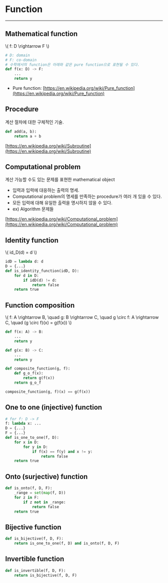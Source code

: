 # Function
---

## Mathematical function
\\( f: D \rightarrow F \\)
```python
# D: domain
# F: co-domain
# 수학에서의 function은 아래와 같은 pure function으로 표현될 수 있다.
def f(x: D) -> F:
    ...
    return y
```
* Pure function: [https://en.wikipedia.org/wiki/Pure_function](https://en.wikipedia.org/wiki/Pure_function)

## Procedure
계산 절차에 대한 구체적인 기술.
```python
def add(a, b):
    return a + b
```
[https://en.wikipedia.org/wiki/Subroutine](https://en.wikipedia.org/wiki/Subroutine)

## Computational problem
계산 가능할 수도 있는 문제를 표현한 mathematical object
* 입력과 입력에 대응하는 출력의 명세.
* Computational problem의 명세를 만족하는 procedure가 여러 개 있을 수 있다.
* 모든 입력에 대해 유일한 출력을 명시하지 않을 수 있다.
* ex) Algorithm 문제들

[https://en.wikipedia.org/wiki/Computational_problem](https://en.wikipedia.org/wiki/Computational_problem)

## Identity function
\\( id_D(d) = d \\)
```python
idD = lambda d: d
D = {...}
def is_identity_function(idD, D):
    for d in D:
        if idD(d) != d:
            return false
    return true
```

## Function composition
\\( f: A \rightarrow B, \quad g: B \rightarrow C, \quad g \circ f: A \rightarrow C, \quad (g \circ f)(x) = g(f(x)) \\)
```python
def f(x: A) -> B:
    ...
    return y

def g(x: B) -> C:
    ...
    return y

def composite_function(g, f):
    def g_o_f(x):
        return g(f(x))
    return g_o_f

composite_function(g, f)(x) == g(f(x))
```

## One to one (injective) function
```python
# for f: D -> F
f: lambda x: ...
D = {...}
F = {...}
def is_one_to_one(f, D):
    for x in D:
        for y in D:
            if f(x) == f(y) and x != y:
                return false
    return true
```
## Onto (surjective) function
```python
def is_onto(f, D, F):
    _range = set(map(f, D))
    for z in F:
        if z not in _range:
            return false
    return true
```
## Bijective function
```python
def is_bijective(f, D, F):
    return is_one_to_one(f, D) and is_onto(f, D, F)
```
## Invertible function
```python
def is_invertible(f, D, F):
    return is_bijective(f, D, F)
```

